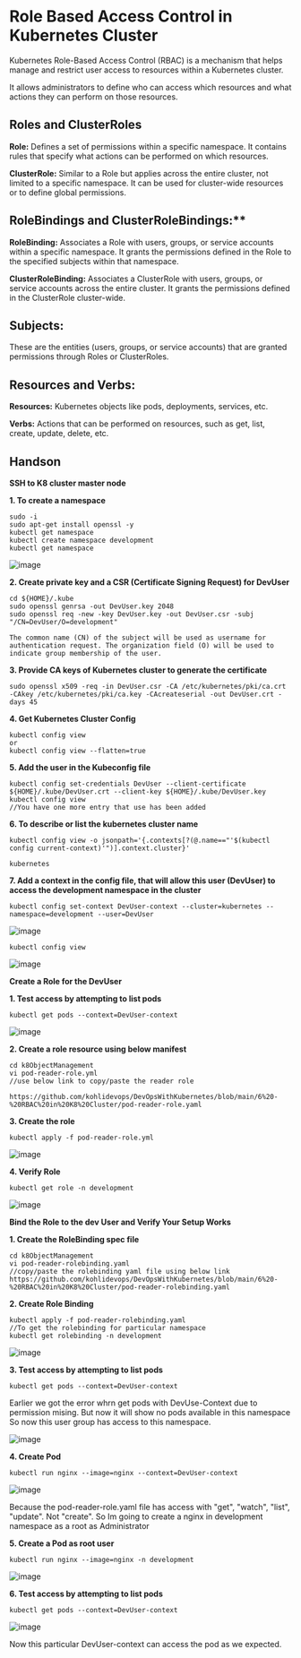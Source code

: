 # Role Based Access Control in Kubernetes Cluster

Kubernetes Role-Based Access Control (RBAC) is a mechanism that helps manage and restrict user access to resources within a Kubernetes cluster. 

It allows administrators to define who can access which resources and what actions they can perform on those resources.

## Roles and ClusterRoles

**Role:** Defines a set of permissions within a specific namespace. It contains rules that specify what actions can be performed on which resources.

**ClusterRole:** Similar to a Role but applies across the entire cluster, not limited to a specific namespace. It can be used for cluster-wide resources or to define global permissions.

## RoleBindings and ClusterRoleBindings:**

**RoleBinding:** Associates a Role with users, groups, or service accounts within a specific namespace. It grants the permissions defined in the Role to the specified subjects within that namespace.

**ClusterRoleBinding:** Associates a ClusterRole with users, groups, or service accounts across the entire cluster. It grants the permissions defined in the ClusterRole cluster-wide.

## Subjects:

These are the entities (users, groups, or service accounts) that are granted permissions through Roles or ClusterRoles.

## Resources and Verbs:

**Resources:** Kubernetes objects like pods, deployments, services, etc.

**Verbs:** Actions that can be performed on resources, such as get, list, create, update, delete, etc.

## Handson

**SSH to K8 cluster master node**

**1. To create a namespace**

```
sudo -i
sudo apt-get install openssl -y
kubectl get namespace
kubectl create namespace development
kubectl get namespace
```

![image](https://github.com/user-attachments/assets/673999dd-8728-41f4-95bf-16210553ed87)

**2. Create private key and a CSR (Certificate Signing Request) for DevUser**

```
cd ${HOME}/.kube
sudo openssl genrsa -out DevUser.key 2048
sudo openssl req -new -key DevUser.key -out DevUser.csr -subj "/CN=DevUser/O=development"

The common name (CN) of the subject will be used as username for authentication request. The organization field (O) will be used to indicate group membership of the user.
```

**3. Provide CA keys of Kubernetes cluster to generate the certificate**

```
sudo openssl x509 -req -in DevUser.csr -CA /etc/kubernetes/pki/ca.crt -CAkey /etc/kubernetes/pki/ca.key -CAcreateserial -out DevUser.crt -days 45
```

**4. Get Kubernetes Cluster Config**

```
kubectl config view
or
kubectl config view --flatten=true
```

**5. Add the user in the Kubeconfig file**

```
kubectl config set-credentials DevUser --client-certificate ${HOME}/.kube/DevUser.crt --client-key ${HOME}/.kube/DevUser.key
kubectl config view
//You have one more entry that use has been added
```

**6. To describe or list the kubernetes cluster name**

```
kubectl config view -o jsonpath='{.contexts[?(@.name=="'$(kubectl config current-context)'")].context.cluster}'

kubernetes
```

**7. Add a context in the config file, that will allow this user (DevUser) to access the development namespace in the cluster**

```
kubectl config set-context DevUser-context --cluster=kubernetes --namespace=development --user=DevUser
```

![image](https://github.com/user-attachments/assets/41d21848-5923-4663-afd8-0240a293bc02)

```
kubectl config view
```

![image](https://github.com/user-attachments/assets/0d03e598-29cc-428e-9a0b-d6414bff868b)

**Create a Role for the DevUser**

**1. Test access by attempting to list pods**

```
kubectl get pods --context=DevUser-context
```

![image](https://github.com/user-attachments/assets/5fb26cf1-a657-4ece-bd12-4f2312a9c677)

**2. Create a role resource using below manifest**
   
```
cd k8ObjectManagement
vi pod-reader-role.yml
//use below link to copy/paste the reader role

https://github.com/kohlidevops/DevOpsWithKubernetes/blob/main/6%20-%20RBAC%20in%20K8%20Cluster/pod-reader-role.yaml
```

**3. Create the role**

```
kubectl apply -f pod-reader-role.yml
```

![image](https://github.com/user-attachments/assets/054cb9f4-df1e-47a1-9b70-2b3ebb7e5d31)

**4. Verify Role**

```
kubectl get role -n development
```

![image](https://github.com/user-attachments/assets/61a56320-f3c6-4b2b-a8f4-f9d05496550d)

**Bind the Role to the dev User and Verify Your Setup Works**

**1. Create the RoleBinding spec file**

```
cd k8ObjectManagement
vi pod-reader-rolebinding.yaml
//copy/paste the rolebinding yaml file using below link
https://github.com/kohlidevops/DevOpsWithKubernetes/blob/main/6%20-%20RBAC%20in%20K8%20Cluster/pod-reader-rolebinding.yaml
```

**2. Create Role Binding**

```
kubectl apply -f pod-reader-rolebinding.yaml
//To get the rolebinding for particular namespace
kubectl get rolebinding -n development
```

![image](https://github.com/user-attachments/assets/1dffe122-b77b-4727-b1b8-f66ddaaff597)

**3. Test access by attempting to list pods**

```
kubectl get pods --context=DevUser-context
```

Earlier we got the error whrn get pods with DevUse-Context due to permission mising. But now it will show no pods available in this namespace So now this user group has access to this namespace.

![image](https://github.com/user-attachments/assets/62893d77-d6e6-4544-834b-c4379eeaccf6)

**4. Create Pod**

```
kubectl run nginx --image=nginx --context=DevUser-context
```

![image](https://github.com/user-attachments/assets/28b2aba4-290c-458a-8863-4da794ac9be4)

Because the pod-reader-role.yaml file has access with "get", "watch", "list", "update". Not "create". So Im going to create a nginx in development namespace as a root as Administrator

**5. Create a Pod as root user**

```
kubectl run nginx --image=nginx -n development
```

![image](https://github.com/user-attachments/assets/556ba73f-89e8-495c-a050-2dc8f24d397a)

**6. Test access by attempting to list pods**

```
kubectl get pods --context=DevUser-context
```

![image](https://github.com/user-attachments/assets/e9965ab0-eb9b-4740-ab9f-23997c76d961)

Now this particular DevUser-context can access the pod as we expected.

